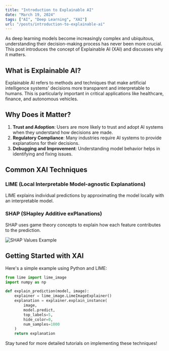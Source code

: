 ```yaml
---
title: "Introduction to Explainable AI"
date: "March 19, 2024"
tags: ["AI", "Deep Learning", "XAI"]
url: "/posts/introduction-to-explainable-ai"
---
```


As deep learning models become increasingly complex and ubiquitous, understanding their decision-making process has never been more crucial. This post introduces the concept of Explainable AI (XAI) and discusses why it matters.

## What is Explainable AI?

Explainable AI refers to methods and techniques that make artificial intelligence systems' decisions more transparent and interpretable to humans. This is particularly important in critical applications like healthcare, finance, and autonomous vehicles.

## Why Does it Matter?

1. **Trust and Adoption**: Users are more likely to trust and adopt AI systems when they understand how decisions are made.
2. **Regulatory Compliance**: Many industries require AI systems to provide explanations for their decisions.
3. **Debugging and Improvement**: Understanding model behavior helps in identifying and fixing issues.

## Common XAI Techniques

### LIME (Local Interpretable Model-agnostic Explanations)
LIME explains individual predictions by approximating the model locally with an interpretable model.

### SHAP (SHapley Additive exPlanations)
SHAP uses game theory concepts to explain how each feature contributes to the prediction.

![SHAP Values Example](/images/shap-example.png)

## Getting Started with XAI

Here's a simple example using Python and LIME:

```python
from lime import lime_image
import numpy as np

def explain_prediction(model, image):
    explainer = lime_image.LimeImageExplainer()
    explanation = explainer.explain_instance(
        image, 
        model.predict,
        top_labels=5, 
        hide_color=0, 
        num_samples=1000
    )
    return explanation
```

Stay tuned for more detailed tutorials on implementing these techniques! 